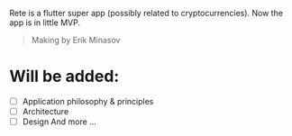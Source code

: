 Rete is a flutter super app (possibly related to cryptocurrencies).
Now the app is in little MVP.

> Making by Erik Minasov


# Will be added:
- [ ] Application philosophy & principles
- [ ] Architecture
- [ ] Design
And more ...